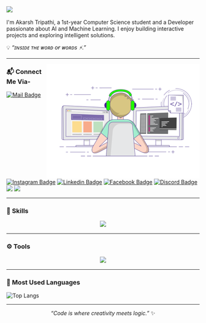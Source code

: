 <img src="https://capsule-render.vercel.app/api?type=waving&color=0:3a8296,100:091519&height=150&text=Hi,%20I'm%20Akarsh%20Tripathi&fontSize=50&fontColor=61DAFB&fontAlignY=45&animation=twinkling&desc=Software%20Engineer%20|%20Problem%20Solver%20|%20Tech%20Enthusiast&descSize=27&descAlignY=85&section=header" />

I'm Akarsh Tripathi, a 1st-year Computer Science student and a Developer passionate about AI and Machine Learning. I enjoy building interactive projects and exploring intelligent solutions.


💡 *“ɪɴsɪᴅᴇ ᴛʜᴇ ᴡᴏʀᴅ ᴏғ ᴡᴏʀᴅs ⚡.”*

---

<img align="right" alt="Coding" width="400" src="https://raw.githubusercontent.com/devSouvik/devSouvik/master/gif3.gif">


### 📬 Connect Me Via-

[![Mail Badge](https://img.shields.io/badge/-xoxoakarsh@gmail.com-dc2626?style=flat&labelColor=dc2626&logo=gmail&logoColor=white)](#)
[![Instagram Badge](https://img.shields.io/badge/-@akarshxs-c026d3?style=flat&labelColor=c026d3&logo=instagram&logoColor=white)](https://www.instagram.com/akarshxs?igsh=MWY0M3hmMXd0OGxqNw==)
[![Linkedin Badge](https://img.shields.io/badge/-Akarsh%20Tripathi-0284c7?style=flat&labelColor=0284c7&logo=linkedin&logoColor=white)](https://www.linkedin.com/in/akarshxs)
[![Facebook Badge](https://img.shields.io/badge/-Akarsh%20Tripathi-0a66c2?style=flat&labelColor=0a66c2&logo=facebook&logoColor=white)](https://www.facebook.com/profile.php?id=61582685022640)
[![Discord Badge](https://img.shields.io/badge/-Sabo-5865f2?style=flat&labelColor=5865f2&logo=discord&logoColor=white)](https://discord.com/users/1432428658601234594)
[![](https://komarev.com/ghpvc/?username=Saboo24&color=blue&label=Profile%20Views)](https://github.com/akarshxs)
[![](https://img.shields.io/github/followers/Saboo24?label=GitHub%20Followers)](https://github.com/akarshxs)

---

### 🧠 Skills
<p align="center">
  <a href="https://skillicons.dev">
    <img src="https://skillicons.dev/icons?i=arch,c,html,css,mysql,kali,php,python&theme=light" />
  </a>
</p>

---

### ⚙️ Tools
<p align="center">
  <a href="https://skillicons.dev">
    <img src="https://skillicons.dev/icons?i=vscode,git,github,replit,redhat,ai,linux&theme=light" />
  </a>
</p>

---


### 🧩 Most Used Languages

![Top Langs](https://github-readme-stats.vercel.app/api/top-langs/?username=Saboo24&layout=compact&langs_count=8&theme=react&hide_border=false&custom_title=Most%20Used%20Languages&include_orgs=true)


---

<p align="center">
  <i>“Code is where creativity meets logic.”</i> ✨
</p>

